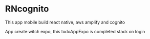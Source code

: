 # RNcognito
This app mobile build react native, aws amplify and cognito 

App create witch expo, this todoAppExpo is 
completed stack on login 